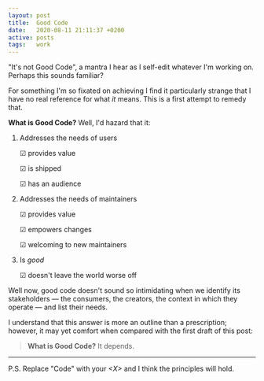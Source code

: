 ```yaml
---
layout: post
title:  Good Code
date:   2020-08-11 21:11:37 +0200
active: posts
tags:   work
---
```


"It's not Good Code", a mantra I hear as I self-edit whatever I'm
working on. Perhaps this sounds familiar?

For something I'm so fixated on achieving I find it particularly
strange that I have no real reference for what _it_ means. This is a
first attempt to remedy that.

**What is Good Code?** Well, I'd hazard that it:

1. Addresses the needs of users

    ☑ provides value

    ☑ is shipped

    ☑ has an audience

1. Addresses the needs of maintainers

     ☑ provides value

     ☑ empowers changes

     ☑ welcoming to new maintainers

1. Is _good_

     ☑ doesn't leave the world worse off

Well now, good code doesn't sound so intimidating when we identify its
stakeholders — the consumers, the creators, the context in which they
operate — and list their needs.

I understand that this answer is more an outline than a prescription;
however, it may yet comfort when compared with the first draft of this
post:

> **What is Good Code?** It depends.

---

P.S. Replace "Code" with your *\<X\>* and I think the principles will hold.
